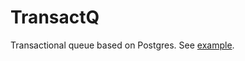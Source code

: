 TransactQ
=========

Transactional queue based on Postgres.
See [example](https://github.com/aliskhakov/transactq/blob/master/src/main/java/com/jstructure/transactq/example/Main.java).
